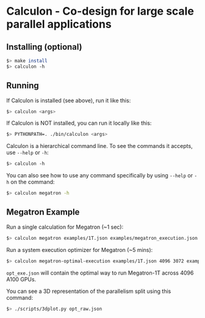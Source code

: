 # Calculon - Co-design for large scale parallel applications

## Installing (optional)

``` sh
$> make install
$> calculon -h
```

## Running

If Calculon is installed (see above), run it like this:
``` sh
$> calculon <args>
```

If Calculon is NOT installed, you can run it locally like this:

``` sh
$> PYTHONPATH=. ./bin/calculon <args>
```

Calculon is a hierarchical command line. To see the commands it accepts, use `--help` or `-h`:
``` sh
$> calculon -h
```

You can also see how to use any command specifically by using `--help` or `-h` on the command:
``` sh
$> calculon megatron -h
```

## Megatron Example

Run a single calculation for Megatron (~1 sec):
``` sh
$> calculon megatron examples/1T.json examples/megatron_execution.json examples/a100.json -
```

Run a system execution optimizer for Megatron (~5 mins):
``` sh
$> calculon megatron-optimal-execution examples/1T.json 4096 3072 examples/a100.json -e opt_exe.json -s opt_stats.json -r opt_raw.json
```
`opt_exe.json` will contain the optimal way to run Megatron-1T across 4096 A100 GPUs.

You can see a 3D representation of the parallelism split using this command:
``` sh
$> ./scripts/3dplot.py opt_raw.json
```
